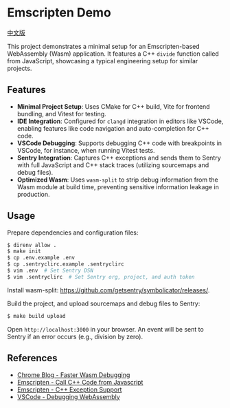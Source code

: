 # Emscripten Demo

[中文版](/README_zh.md)

This project demonstrates a minimal setup for an Emscripten-based WebAssembly (Wasm) application. It features a C++ `divide` function called from JavaScript, showcasing a typical engineering setup for similar projects.

## Features

* **Minimal Project Setup**: Uses CMake for C++ build, Vite for frontend bundling, and Vitest for testing.
* **IDE Integration**: Configured for `clangd` integration in editors like VSCode, enabling features like code navigation and auto-completion for C++ code.
* **VSCode Debugging**: Supports debugging C++ code with breakpoints in VSCode, for instance, when running Vitest tests.
* **Sentry Integration**: Captures C++ exceptions and sends them to Sentry with full JavaScript and C++ stack traces (utilizing sourcemaps and debug files).
* **Optimized Wasm**: Uses `wasm-split` to strip debug information from the Wasm module at build time, preventing sensitive information leakage in production.

## Usage

Prepare dependencies and configuration files:

```bash
$ direnv allow .
$ make init
$ cp .env.example .env
$ cp .sentryclirc.example .sentryclirc
$ vim .env  # Set Sentry DSN
$ vim .sentryclirc  # Set Sentry org, project, and auth token
```

Install wasm-split: https://github.com/getsentry/symbolicator/releases/.

Build the project, and upload sourcemaps and debug files to Sentry:

```bash
$ make build upload
```

Open `http://localhost:3000` in your browser. An event will be sent to Sentry if an error occurs (e.g., division by zero).

## References

- [Chrome Blog - Faster Wasm Debugging](https://developer.chrome.com/blog/faster-wasm-debugging)
- [Emscripten - Call C++ Code from Javascript](https://emscripten.org/docs/porting/connecting_cpp_and_javascript/embind.html)
- [Emscripten - C++ Exception Support](https://emscripten.org/docs/porting/exceptions.html)
- [VSCode - Debugging WebAssembly](https://code.visualstudio.com/docs/nodejs/nodejs-debugging#_debugging-webassembly)
